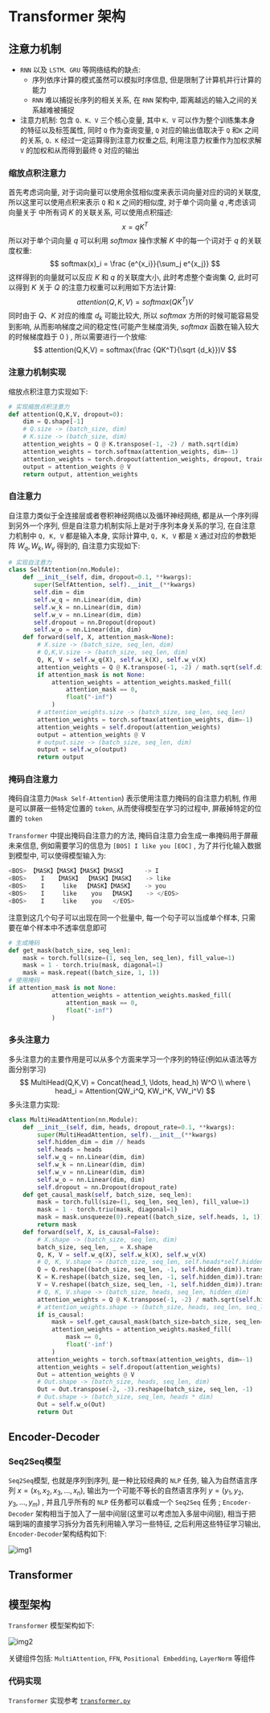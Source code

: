 

# Transformer 架构

## 注意力机制

- `RNN` 以及 `LSTM、GRU` 等网络结构的缺点:
  - 序列依序计算的模式虽然可以模拟时序信息, 但是限制了计算机并行计算的能力
  - `RNN` 难以捕捉长序列的相关关系, 在 `RNN` 架构中, 距离越远的输入之间的关系越难被捕捉
- 注意力机制: 包含 `Q、K、V` 三个核心变量, 其中 `K、V` 可以作为整个训练集本身的特征以及标签属性, 同时 `Q` 作为查询变量, `Q` 对应的输出值取决于 `Q` 和`K` 之间的关系, `Q、K` 经过一定运算得到注意力权重之后, 利用注意力权重作为加权求解 `V` 的加权和从而得到最终 `Q` 对应的输出

### 缩放点积注意力

首先考虑词向量, 对于词向量可以使用余弦相似度来表示词向量对应的词的关联度, 所以这里可以使用点积来表示 `Q` 和 `K` 之间的相似度, 对于单个词向量 $q$  ,考虑该词向量关于 中所有词 $K$ 的关联关系, 可以使用点积描述:
$$
x = qK^T
$$
 所以对于单个词向量 $q$ 可以利用 $softmax$ 操作求解 $K$ 中的每一个词对于 $q$ 的关联度权重:
$$
softmax(x)_i = \frac {e^{x_i}}{\sum_j e^{x_j}}
$$
这样得到的向量就可以反应 $K$ 和 $q$ 的关联度大小, 此时考虑整个查询集 $Q$, 此时可以得到 $K$ 关于 $Q$ 的注意力权重可以利用如下方法计算:
$$
attention(Q,K,V) = softmax(QK^T)V
$$
同时由于 $Q、K$ 对应的维度 $d_k$ 可能比较大, 所以 $softmax$ 方所的时候可能容易受到影响, 从而影响梯度之间的稳定性(可能产生梯度消失, $softmax$ 函数在输入较大的时候梯度趋于 $0$ ) , 所以需要进行一个放缩:
$$
attention(Q,K,V) = softmax(\frac {QK^T}{\sqrt {d_k}})V
$$

### 注意力机制实现

缩放点积注意力实现如下:

```Python
# 实现缩放点积注意力
def attention(Q,K,V, dropout=0):
    dim = Q.shape[-1]
    # Q.size -> (batch_size, dim)
    # K.size -> (batch_size, dim)
    attention_weights = Q @ K.transpose(-1, -2) / math.sqrt(dim)
    attention_weights = torch.softmax(attention_weights, dim=-1)
    attention_weights = torch.dropout(attention_weights, dropout, train=True)
    output = attention_weights @ V
    return output, attention_weights
```

### 自注意力

自注意力类似于全连接层或者卷积神经网络以及循环神经网络,  都是从一个序列得到另外一个序列, 但是自注意力机制实际上是对于序列本身关系的学习, 在自注意力机制中 `Q, K, V` 都是输入本身, 实际计算中, `Q, K, V` 都是 `X` 通过对应的参数矩阵 $W_q, W_k, W_v$ 得到的, 自注意力实现如下:

```Python
# 实现自注意力
class SelfAttention(nn.Module):
    def __init__(self, dim, dropout=0.1, **kwargs):
       super(SelfAttention, self).__init__(**kwargs)
       self.dim = dim
       self.w_q = nn.Linear(dim, dim)
       self.w_k = nn.Linear(dim, dim)
       self.w_v = nn.Linear(dim, dim)
       self.dropout = nn.Dropout(dropout)
       self.w_o = nn.Linear(dim, dim)
    def forward(self, X, attention_mask=None):
        # X.size -> (batch_size, seq_len, dim)
        # Q,K,V.size -> (batch_size, seq_len, dim)
        Q, K, V = self.w_q(X), self.w_k(X), self.w_v(X)
        attention_weights = Q @ K.transpose(-1, -2) / math.sqrt(self.dim)
        if attention_mask is not None:
            attention_weights = attention_weights.masked_fill(
                attention_mask == 0,
                float("-inf")
            )
        # attention_weights.size -> (batch_size, seq_len, seq_len)
        attention_weights = torch.softmax(attention_weights, dim=-1)
        attention_weights = self.dropout(attention_weights)
        output = attention_weights @ V
        # output.size -> (batch_size, seq_len, dim)
        output = self.w_o(output)
        return output
```

### 掩码自注意力

掩码自注意力(`Mask Self-Attention`) 表示使用注意力掩码的自注意力机制, 作用是可以屏蔽一些特定位置的 `token`, 从而使得模型在学习的过程中, 屏蔽掉特定的位置的 `token`

`Transformer` 中提出掩码自注意力的方法, 掩码自注意力会生成一串掩码用于屏蔽未来信息, 例如需要学习的信息为 `[BOS] I like you [EOC]` , 为了并行化输入数据到模型中, 可以使得模型输入为:

```Python
<BOS> 【MASK】【MASK】【MASK】【MASK】     -> I
<BOS>    I   【MASK】 【MASK】【MASK】   -> like
<BOS>    I     like  【MASK】【MASK】   -> you
<BOS>    I     like    you  【MASK】   -> </EOS>
<BOS>    I     like    you   </EOS>
```

注意到这几个句子可以出现在同一个批量中, 每一个句子可以当成单个样本, 只需要在单个样本中不透率信息即可

```Python
# 生成掩码
def get_mask(batch_size, seq_len):
    mask = torch.full(size=(1, seq_len, seq_len), fill_value=1)
    mask = 1 - torch.triu(mask, diagonal=1)
    mask = mask.repeat((batch_size, 1, 1))
# 使用掩码
if attention_mask is not None:
            attention_weights = attention_weights.masked_fill(
                attention_mask == 0,
                float("-inf")
            )
```

### 多头注意力

多头注意力的主要作用是可以从多个方面来学习一个序列的特征(例如从语法等方面分别学习)
$$
MultiHead(Q,K,V) = Concat(head_1, \ldots, head_h) W^O \\
where \ head_i = Attention(QW_i^Q, KW_i^K, VW_i^V)
$$
多头注意力实现:

```Python
class MultiHeadAttention(nn.Module):
    def __init__(self, dim, heads, dropout_rate=0.1, **kwargs):
        super(MultiHeadAttention, self).__init__(**kwargs)
        self.hidden_dim = dim // heads
        self.heads = heads
        self.w_q = nn.Linear(dim, dim)
        self.w_k = nn.Linear(dim, dim)
        self.w_v = nn.Linear(dim, dim)
        self.w_o = nn.Linear(dim, dim)
        self.dropout = nn.Dropout(dropout_rate)
    def get_causal_mask(self, batch_size, seq_len):
        mask = torch.full(size=(1, seq_len, seq_len), fill_value=1)
        mask = 1 - torch.triu(mask, diagonal=1)
        mask = mask.unsqueeze(0).repeat((batch_size, self.heads, 1, 1))
        return mask
    def forward(self, X, is_causal=False):
        # X.shape -> (batch_size, seq_len, dim)
        batch_size, seq_len, _ = X.shape
        Q, K, V = self.w_q(X), self.w_k(X), self.w_v(X)
        # Q, K, V.shape -> (batch_size, seq_len, self.heads*self.hidden_dim)
        Q = Q.reshape((batch_size, seq_len, -1, self.hidden_dim)).transpose(-2, -3)
        K = K.reshape((batch_size, seq_len, -1, self.hidden_dim)).transpose(-2, -3)
        V = V.reshape((batch_size, seq_len, -1, self.hidden_dim)).transpose(-2, -3)
        # Q, K, V.shape -> (batch_size, heads, seq_len, hidden_dim)
        attention_weights = Q @ K.transpose(-1, -2) / math.sqrt(self.hidden_dim)
        # attention_weights.shape -> (batch_size, heads, seq_len, seq_len)
        if is_causal:
            mask = self.get_causal_mask(batch_size=batch_size, seq_len=seq_len)
            attention_weights = attention_weights.masked_fill(
                mask == 0,
                float('-inf')
            )
        attention_weights = torch.softmax(attention_weights, dim=-1)
        attention_weights = self.dropout(attention_weights)
        Out = attention_weights @ V
        # Out.shape -> (batch_size, heads, seq_len, dim)
        Out = Out.transpose(-2, -3).reshape(batch_size, seq_len, -1)
        # Out.shape -> (batch_size, seq_len, heads * dim)
        Out = self.w_o(Out)
        return Out
```

## Encoder-Decoder

### Seq2Seq模型

`Seq2Seq`模型, 也就是序列到序列, 是一种比较经典的 `NLP` 任务, 输入为自然语言序列 $x = (x_1, x_2, x_3, \ldots, x_n)$, 输出为一个可能不等长的自然语言序列 $y = (y_1, y_2, y_3, \ldots, y_m)$ , 并且几乎所有的 `NLP` 任务都可以看成一个 `Seq2Seq` 任务 ; `Encoder-Decoder` 架构相当于加入了一层中间层(这里可以考虑加入多层中间层), 相当于把端到端的直接学习拆分为首先利用输入学习一些特征, 之后利用这些特征学习输出, `Encoder-Decoder`架构结构如下:

![img1](./img/img1.png)

## Transformer

## 模型架构

`Transformer` 模型架构如下:

![img2](./img/img2.png)

关键组件包括: `MultiAttention`, `FFN`, `Positional Embedding`, `LayerNorm` 等组件

### 代码实现

`Transformer` 实现参考 [`transformer.py`](./transformer.py) 



